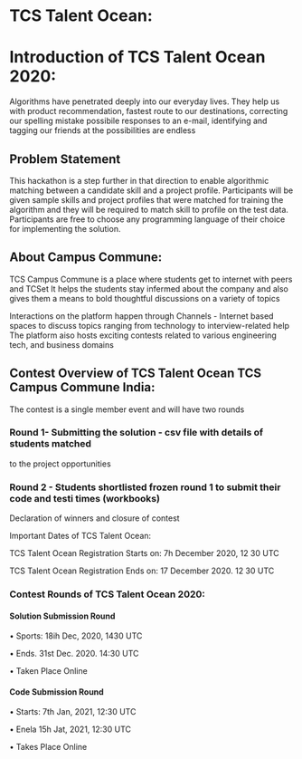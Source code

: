 

# TCS Talent Ocean:

# Introduction of TCS Talent Ocean 2020:

Algorithms have penetrated deeply into our everyday lives. They help us with product recommendation, fastest route to our destinations, correcting our spelling mistake possibile responses to an e-mail, identifying and tagging our friends at the possibilities are endless

## Problem Statement
This hackathon is a step further in that direction to enable algorithmic matching between a candidate skill and a project profile. Participants will be given sample skills and project profiles that were matched for training the algorithm and they will be required to match skill to profile on the test data. Participants are free to choose any programming language of their choice for implementing the solution.

## About Campus Commune: 

TCS Campus Commune is a place where students get to internet with peers and TCSet It helps the students stay infermed about the company and also gives them a means to bold thoughtful discussions on a variety of topics

Interactions on the platform happen through Channels - Internet based spaces to discuss topics ranging from technology to interview-related help The platform aiso hosts exciting contests related to various engineering tech, and business domains

## Contest Overview of TCS Talent Ocean TCS Campus Commune India:

The contest is a single member event and will have two rounds

### Round 1- Submitting the solution - csv file with details of students matched

to the project opportunities

### Round 2 - Students shortlisted frozen round 1 to submit their code and testi times (workbooks)

Declaration of winners and closure of contest

Important Dates of TCS Talent Ocean:

TCS Talent Ocean Registration Starts on: 7h December 2020, 12 30 UTC

TCS Talent Ocean Registration Ends on: 17 December 2020. 12 30 UTC

### Contest Rounds of TCS Talent Ocean 2020:

#### Solution Submission Round

• Sports: 18ih Dec, 2020, 1430 UTC

• Ends. 31st Dec. 2020. 14:30 UTC

• Taken Place Online

#### Code Submission Round

• Starts: 7th Jan, 2021, 12:30 UTC

• Enela 15h Jat, 2021, 12:30 UTC

• Takes Place Online
